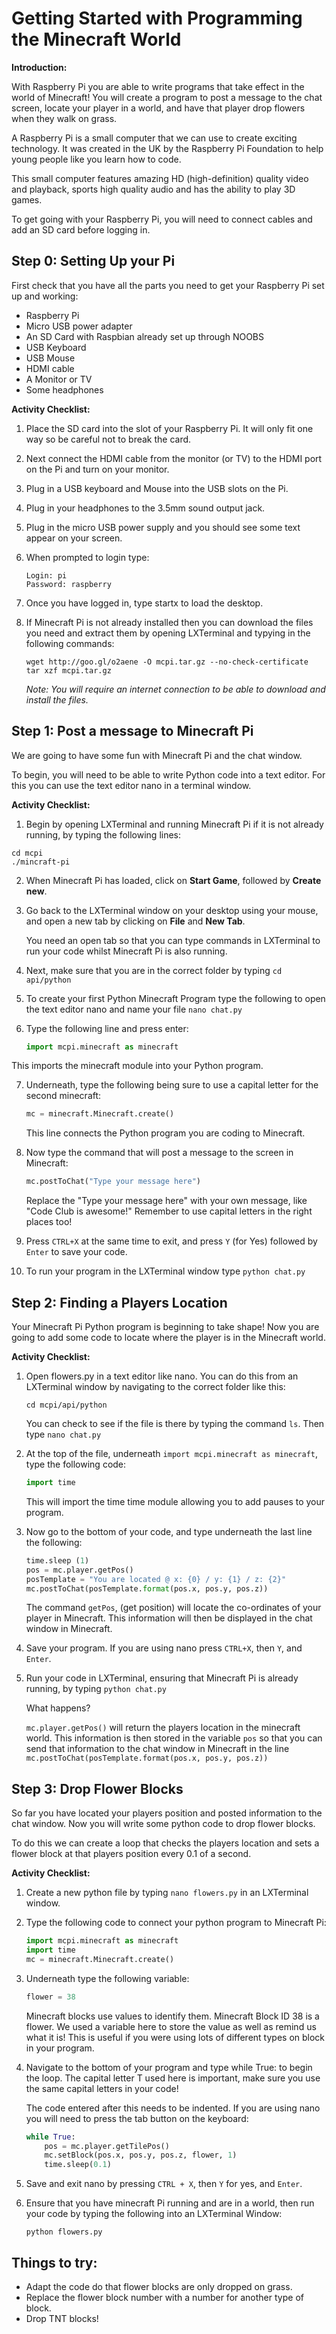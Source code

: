 # Getting Started with Programming the Minecraft World

**Introduction:**

With Raspberry Pi you are able to write programs that take effect in the world of Minecraft! You will create a program to post a message to the chat screen, locate your player in a world, and have that player drop flowers when they walk on grass.

A Raspberry Pi is a small computer that we can use to create exciting technology. It was created in the UK by the Raspberry Pi Foundation to help young people like you learn how to code.

This small computer features amazing HD (high-definition) quality video and playback, sports high quality audio and has the ability to play 3D games. 

To get going with your Raspberry Pi, you will need to connect cables and add an SD card before logging in.

## Step 0: Setting Up your Pi
First check that you have all the parts you need to get your Raspberry Pi set up and working:

- Raspberry Pi
- Micro USB power adapter
- An SD Card with Raspbian already set up through NOOBS
- USB Keyboard
- USB Mouse
- HDMI cable
- A Monitor or TV
- Some headphones 

**Activity Checklist:**

1.	Place the SD card into the slot of your Raspberry Pi. It will only fit one way so be careful not to break the card. 

2.	Next connect the HDMI cable from the monitor (or TV) to the HDMI port on the Pi and turn on your monitor. 

3.	Plug in a USB keyboard and Mouse into the USB slots on the Pi.

4.	Plug in your headphones to the 3.5mm sound output jack.

5.	Plug in the micro USB power supply and you should see some text appear on your screen.

6.	When prompted to login type:

	```
	Login: pi
	Password: raspberry
	```

7.	Once you have logged in, type startx to load the desktop.


8. 	If Minecraft Pi is not already installed then you can download the files you need and extract them by opening LXTerminal and typying in the following commands:

	```
	wget http://goo.gl/o2aene -O mcpi.tar.gz --no-check-certificate
	tar xzf mcpi.tar.gz
	```
	
	*Note: You will require an internet connection to be able to download and install the files.*

## Step 1: Post a message to Minecraft Pi

We are going to have some fun with Minecraft Pi and the chat window.

To begin, you will need to be able to write Python code into a text editor. For this you can use the text editor nano in a terminal window.

**Activity Checklist:**

1.	Begin by opening LXTerminal and running Minecraft Pi if it is not already running, by typing the following lines:

  ```
  cd mcpi
  ./mincraft-pi
  ```

2.	When Minecraft Pi has loaded, click on **Start Game**, followed by **Create new**. 

3.	Go back to the LXTerminal window on your desktop using your mouse, and open a new tab by clicking on **File** and **New Tab**.

    You need an open tab so that you can type commands in LXTerminal to run your code whilst Minecraft Pi is also running.

4.	Next, make sure that you are in the correct folder by typing `cd api/python`

5.	To create your first Python Minecraft Program type the following to open the text editor nano and name your file `nano chat.py`

6.	Type the following line and press enter:

    ```python
    import mcpi.minecraft as minecraft
    ```

  This imports the minecraft module into your Python program.

7.	Underneath, type the following being sure to use a capital letter for the second minecraft:

    ```python
    mc = minecraft.Minecraft.create()
    ```

    This line connects the Python program you are coding to Minecraft.

8.	Now type the command that will post a message to the screen in Minecraft:

    ```python
    mc.postToChat("Type your message here")
    ```
    Replace the "Type your message here" with your own message, like "Code Club is awesome!"
    Remember to use capital letters in the right places too!

9.	Press `CTRL+X` at the same time to exit, and press `Y` (for Yes) followed by `Enter` to save your code.

10.	To run your program in the LXTerminal window type `python chat.py`


## Step 2: Finding a Players Location

Your Minecraft Pi Python program is beginning to take shape! Now you are going to add some code to locate where the player is in the Minecraft world.


**Activity Checklist:**

1.	Open flowers.py in a text editor like nano. You can do this from an LXTerminal window by navigating to the correct folder like this:

	```
	cd mcpi/api/python
	```

	You can check to see if the file is there by typing the command `ls`. Then type `nano chat.py`

2.	At the top of the file, underneath `import mcpi.minecraft as minecraft`, type the following code:

	```python
	import time
	```

	This will import the time time module allowing you to add pauses to your program.

3.	Now go to the bottom of your code, and type underneath the last line the following:

	```python
	time.sleep (1)
	pos = mc.player.getPos()
	posTemplate = "You are located @ x: {0} / y: {1} / z: {2}"
	mc.postToChat(posTemplate.format(pos.x, pos.y, pos.z))
	```
 
	The command ```getPos```, (get position) will locate the co-ordinates of your player in Minecraft. This information will then be displayed in the chat window in Minecraft. 

4.	Save your program. If you are using nano press `CTRL+X`, then `Y`, and `Enter`.

5.	Run your code in LXTerminal, ensuring that Minecraft Pi is already running, by typing `python chat.py`

	What happens?
	
	`mc.player.getPos()` will return the players location in the minecraft world. This information is then stored in the variable ```pos``` so that you can send that information to the chat window in Minecraft in the line `mc.postToChat(posTemplate.format(pos.x, pos.y, pos.z))`

## Step 3: Drop Flower Blocks

So far you have located your players position and posted information to the chat window. Now you will write some python code to drop flower blocks.

To do this we can create a loop that checks the players location and sets a flower block at that players position every 0.1 of a second.

**Activity Checklist:**

1.	Create a new python file by typing `nano flowers.py` in an LXTerminal window. 

2.	Type the following code to connect your python program to Minecraft Pi:

	```python
	import mcpi.minecraft as minecraft
	import time
	mc = minecraft.Minecraft.create()
	```
	
3.	Underneath type the following variable:

	```python
	flower = 38
	```
	
	Minecraft blocks use values to identify them. Minecraft Block ID 38 is a flower. We used a variable here to store 	the value as well as remind us what it is! This is useful if you were using lots of different types on block in your 	program.

4.	Navigate to the bottom of your program and type while True: to begin the loop. The capital letter T used here is 		important, make sure you use the same capital letters in your code!

	The code entered after this needs to be indented. If you are using nano you will need to press the tab button on 		the keyboard:

	```python
	while True:
		pos = mc.player.getTilePos()
		mc.setBlock(pos.x, pos.y, pos.z, flower, 1)
		time.sleep(0.1)
	```

5.	Save and exit nano by pressing `CTRL + X`, then `Y` for yes, and `Enter`.

6.	Ensure that you have minecraft Pi running and are in a world, then run your code by typing the following into an 		LXTerminal Window:

	```
	python flowers.py
	```
	
	
## Things to try:

- Adapt the code do that flower blocks are only dropped on grass.
- Replace the flower block number with a number for another type of block.
- Drop TNT blocks!
